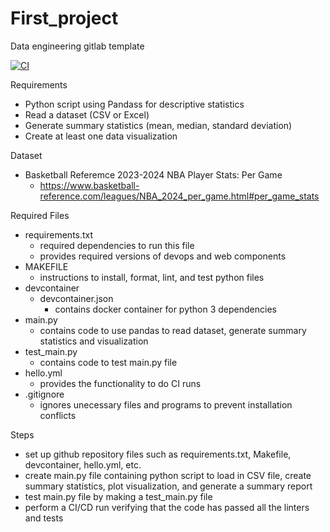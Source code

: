 # First_project
Data engineering gitlab template

[![CI](https://github.com/nogibjj/First_project/actions/workflows/hello.yml/badge.svg)](https://github.com/nogibjj/First_project/actions/workflows/hello.yml)

Requirements

- Python script using Pandass for descriptive statistics
- Read a dataset (CSV or Excel)
- Generate summary statistics (mean, median, standard deviation)
- Create at least one data visualization

Dataset
- Basketball Referemce 2023-2024 NBA Player Stats: Per Game
    - https://www.basketball-reference.com/leagues/NBA_2024_per_game.html#per_game_stats

Required Files

- requirements.txt
    - required dependencies to run this file
    - provides required versions of devops and web components
- MAKEFILE
    - instructions to install, format, lint, and test python files
- devcontainer
    - devcontainer.json
        - contains docker container for python 3 dependencies
- main.py
    - contains code to use pandas to read dataset, generate summary statistics and visualization
- test_main.py
    - contains code to test main.py file
- hello.yml
    - provides the functionality to do CI runs
- .gitignore
    - ignores unecessary files and programs to prevent installation conflicts

Steps
- set up github repository files such as requirements.txt, Makefile, devcontainer, hello.yml, etc.
- create main.py file containing python script to load in CSV file, create summary statistics, plot visualization, and generate a summary report
- test main.py file by making a test_main.py file
- perform a CI/CD run verifying that the code has passed all the linters and tests